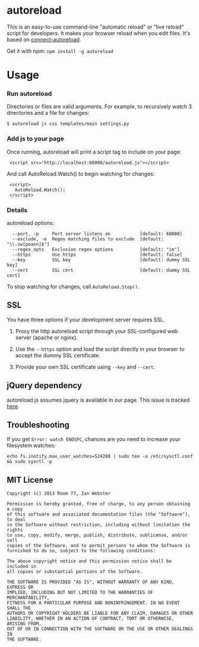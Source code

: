 autoreload
==========

This is an easy-to-use command-line "automatic reload" or "live reload" script for developers.  It makes your browser reload when you edit files.  It's based on [connect-autoreload](https://github.com/typpo/connect-autoreload).

Get it with npm:  `npm install -g autoreload`
    
# Usage

### Run autoreload

Directories or files are valid arguments.  For example, to recursively watch 3 directories and a file for changes:

    $ autoreload js css templates/main settings.py
    
### Add js to your page

Once running, autoreload will print a script tag to include on your page:

     <script src="http://localhost:60000/autoreload.js"></script>

And call AutoReload.Watch() to begin watching for changes:

     <script>
       AutoReload.Watch();
     </script>
     
### Details

autoreload options:

      --port, -p     Port server listens on           [default: 60000]
      --exclude, -e  Regex matching files to exclude  [default: "\\.sw[poaxn]$"]
      --regex_opts   Exclusion regex options          [default: "im"]
      --https        Use https                        [default: false]
      --key          SSL key                          [default: dummy SSL key]
      --cert         SSL cert                         [default: dummy SSL cert]

To stop watching for changes, call `AutoReload.Stop()`.

## SSL

You have three options if your development server requires SSL.

   1. Proxy the http autoreload script through your SSL-configured web server (apache or nginx).

   2. Use the `--https` option and load the script directly in your browser to accept the dummy SSL certificate.

   3. Provide your own SSL certificate using `--key` and `--cert`.

## jQuery dependency

autoreload.js assumes jquery is available in our page.  This issue is tracked [here](https://github.com/typpo/autoreload/issues/1).

## Troubleshooting

If you get `Error: watch ENOSPC`, chances are you need to increase your filesystem watches:

`echo fs.inotify.max_user_watches=524288 | sudo tee -a /etc/sysctl.conf && sudo sysctl -p`

## MIT License

```
Copyright (c) 2013 Room 77, Ian Webster

Permission is hereby granted, free of charge, to any person obtaining a copy
of this software and associated documentation files (the "Software"), to deal
in the Software without restriction, including without limitation the rights
to use, copy, modify, merge, publish, distribute, sublicense, and/or sell
copies of the Software, and to permit persons to whom the Software is
furnished to do so, subject to the following conditions:

The above copyright notice and this permission notice shall be included in
all copies or substantial portions of the Software.

THE SOFTWARE IS PROVIDED "AS IS", WITHOUT WARRANTY OF ANY KIND, EXPRESS OR
IMPLIED, INCLUDING BUT NOT LIMITED TO THE WARRANTIES OF MERCHANTABILITY,
FITNESS FOR A PARTICULAR PURPOSE AND NONINFRINGEMENT. IN NO EVENT SHALL THE
AUTHORS OR COPYRIGHT HOLDERS BE LIABLE FOR ANY CLAIM, DAMAGES OR OTHER
LIABILITY, WHETHER IN AN ACTION OF CONTRACT, TORT OR OTHERWISE, ARISING FROM,
OUT OF OR IN CONNECTION WITH THE SOFTWARE OR THE USE OR OTHER DEALINGS IN
THE SOFTWARE.
```
